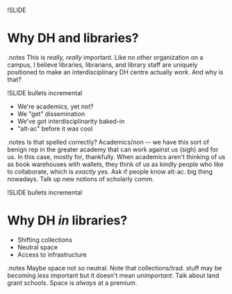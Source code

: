 !SLIDE 
# Why DH and libraries? #

.notes This is *really, really* important. Like no other organization on a campus, I believe libraries, librarians, and library staff are uniquely positioned to make an interdisciplinary DH centre actually *work*. And why is that?

!SLIDE bullets incremental

* We're academics, yet not? 
* We "get" dissemination
* We've got interdisciplinarity baked-in
* "alt-ac" before it was cool

.notes Is that spelled correctly? Academics/non -- we have this sort of benign rep in the greater academy that can work against us (sigh) and for us. In this case, mostly for, thankfully. When academics aren't thinking of us as book warehouses with wallets, they think of us as kindly people who like to collaborate, which is *exactly* yes. Ask if people know alt-ac. big thing nowadays. Talk up new notions of scholarly comm. 

!SLIDE bullets incremental
# Why DH *in* libraries? #

* Shifting collections
* Neutral space
* Access to infrastructure

.notes Maybe space not so neutral. Note that collections/trad. stuff may be becoming *less* important but it doesn't mean *unimportant*. Talk about land grant schools. Space is *always* at a premium.
